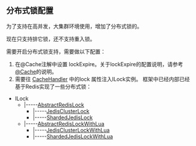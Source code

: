 ## 分布式锁配置

为了支持在高并发，大集群环境使用，增加了分布式锁的。

现在只支持排它锁，还不支持重入锁。

需要开启分布式锁支持，需要做以下配置：

1. 在@Cache注解中设置 lockExpire。关于lockExpire的配置说明，请参考[@Cache](../src/main/java/com/jarvis/cache/annotation/Cache.java "@Cache")的说明。
2. 需要往 [CacheHandler](../src/main/java/com/jarvis/cache/CacheHandler.java "CacheHandler") 中的lock 属性注入ILock实例。 框架中已经内部已经基于Redis实现了一些分布式锁：

  * ILock 
      * |-----[AbstractRedisLock](../src/main/java/com/jarvis/cache/lock/AbstractRedisLock.java "AbstractRedisLock")
          * |-----[JedisClusterLock](../src/main/java/com/jarvis/cache/lock/JedisClusterLock.java "JedisClusterLock")
          * |-----[ShardedJedisLock](../src/main/java/com/jarvis/cache/lock/ShardedJedisLock.java "ShardedJedisLock")
      * |-----[AbstractRedisLockWithLua](../src/main/java/com/jarvis/cache/lock/AbstractRedisLockWithLua.java "AbstractRedisLockWithLua")
          * |-----[JedisClusterLockWithLua](../src/main/java/com/jarvis/cache/lock/JedisClusterLockWithLua.java "JedisClusterLockWithLua")
          * |-----[ShardedJedisLockWithLua](../src/main/java/com/jarvis/cache/lock/ShardedJedisLockWithLua.java "ShardedJedisLockWithLua")